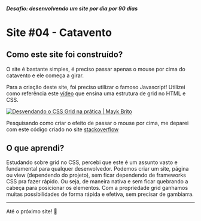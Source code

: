 ##### Desafio: desenvolvendo um site por dia por 90 dias

# Site #04 - Catavento

## Como este site foi construído?

O site é bastante simples, é preciso passar apenas o mouse por cima do catavento e ele começa a girar.

Para a criação deste site, foi preciso utilizar o famoso Javascript! Utilizei como referência este [vídeo](https://www.youtube.com/watch?v=HN1UjzRSdBk) que ensina uma estrutura de grid no HTML e CSS.

[![Desvendando o CSS Grid na prática | Mayk Brito](https://i.imgur.com/15OJJTH.png)](https://www.youtube.com/watch?v=HN1UjzRSdBk)

Pesquisando como criar o efeito de passar o mouse por cima, me deparei com este código criado no site [stackoverflow](https://stackoverflow.com/questions/5818003/stop-a-gif-animation-onload-on-mouseover-start-the-activation)

## O que aprendi?

Estudando sobre grid no CSS, percebi que este é um assunto vasto e fundamental para qualquer desenvolvedor. Podemos criar um site, página ou view (dependendo do projeto), sem ficar dependendo de frameworks CSS pra fazer rápido. Ou seja, de maneira nativa e sem ficar quebrando a cabeça para posicionar os elementos. Com a propriedade grid ganhamos muitas possibilidades de forma rápida e efetiva, sem precisar de gambiarra.

---

Até o próximo site! 💜
